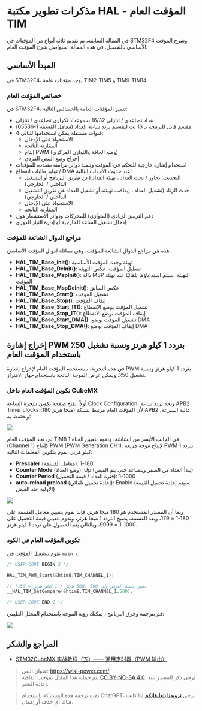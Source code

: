 # مذكرات تطوير مكتبة HAL - المؤقت العام TIM

في المقالة السابقة، تم تقديم ثلاثة أنواع من المؤقتات في STM32F4 وشرح المؤقت الأساسي بالتفصيل. في هذه المقالة، سنواصل شرح المؤقت العام.

## المبدأ الأساسي

في STM32F4، يوجد مؤقتات عامة TIM2-TIM5 و TIM9-TIM14.

### خصائص المؤقت العام

في STM32F4، تتميز المؤقتات العامة بالخصائص التالية:

- عداد تصاعدي / تنازلي 16/32 بت وعداد تكراري تصاعدي / تنازلي
- مقسم قابل للبرمجة بـ 16 بت لتقسيم تردد ساعة العداد (معامل القسمة 1-65536)
- 4 قنوات مستقلة يمكن استخدامها للتالي:
  - الاستحواذ على الإدخال
  - المقارنة الناتجة
  - إنتاج PWM (وضع الحافة والتوازن المركزي)
  - إخراج وضع النبض الفردي
- استخدام إشارة خارجية للتحكم في المؤقت وتنفيذ دوائر مزامنة متعددة للمؤقتات
- توليد طلبات انقطاع / DMA عند حدوث الأحداث التالية:
  - التحديث: تجاوز / تحت العداد ، تهيئة العداد (عن طريق البرنامج أو التشغيل الداخلي / الخارجي)
  - حدث الزناد (تشغيل العداد ، إيقافه ، تهيئته أو تشغيل العداد عن طريق التشغيل الداخلي / الخارجي)
  - الاستحواذ على الإدخال
  - المقارنة الناتجة
- دعم الترميز الزيادي (المتوازي) للمحركات ودوائر الاستشعار هول
- إدخال تشغيل الساعة الخارجية أو إدارة التيار الدوري

### مراجع الدوال الشائعة للمؤقت

هذه هي مراجع الدوال الشائعة للمؤقت، وهي مماثلة لدوال المؤقت الأساسي.

- **HAL_TIM_Base_Init()**: تهيئة وحدة المؤقت الأساسية
- **HAL_TIM_Base_DeInit()**: تعطيل المؤقت، عكس التهيئة
- **HAL_TIM_Base_MspInit()**: دالة MSP التهيئة، سيتم استدعاؤها تلقائيًا عند تهيئة المؤقت
- **HAL_TIM_Base_MspDeInit()**: عكس السابق
- **HAL_TIM_Base_Start()**: تشغيل المؤقت
- **HAL_TIM_Base_Stop()**: إيقاف المؤقت
- **HAL_TIM_Base_Start_IT()**: تشغيل المؤقت بوضع الانقطاع
- **HAL_TIM_Base_Stop_IT()**: إيقاف المؤقت بوضع الانقطاع
- **HAL_TIM_Base_Start_DMA()**: تشغيل المؤقت بوضع DMA
- **HAL_TIM_Base_Stop_DMA()**: إيقاف المؤقت بوضع DMA

## إخراج إشارة PWM بتردد 1 كيلو هرتز ونسبة تشغيل 50٪ باستخدام المؤقت العام

في هذه التجربة، سنستخدم المؤقت العام لإخراج إشارة PWM بتردد 1 كيلو هرتز ونسبة تشغيل 50٪، ويمكن عرض الموجة الناتجة باستخدام جهاز الاهتزاز.

### تكوين المؤقت العام داخل CubeMX

أولاً، نفتح صفحة تكوين شجرة الساعة Clock Configuration، ونجد تردد ساعة APB2 Timer clocks (180 ميجا هرتز) لأن المؤقت العام مرتبط بشبكة APB2 عالية السرعة، ونحتفظ به:

![](https://wiki-media-1253965369.cos.ap-guangzhou.myqcloud.com/img/20210627133951.png)

ثم، نجد المؤقت العام TIM8 في الجانب الأيسر من الشاشة، ونقوم بتعيين القناة 1 (Channel 1) كإنتاج PWM (PWM Generation CH1). لإنتاج موجة مربعة PWM بتردد 1 كيلو هرتز، نقوم بتكوين المعلمات التالية:

- **Prescaler** (معامل القسمة): 180-1
- **Counter Mode** (وضع العداد): Up (يبدأ العداد من الصفر ويتصاعد حتى يتم الفيض)
- **Counter Period** (فترة العداد / قيمة التحميل): 1000-1
- **auto-reload preload** (إعادة تحميل تلقائي): Enable (سيتم إعادة تحميل القيمة الأولية عند الفيض)

![](https://wiki-media-1253965369.cos.ap-guangzhou.myqcloud.com/img/20210627153422.png)

وبما أن المصدر المستخدم هو 180 ميجا هرتز، فإننا نقوم بتعيين معامل القسمة على 180-1 = 179، وبعد القسمة، يصبح التردد 1 ميجا هرتز، ونقوم بتعيين قيمة التحميل على 1000-1 = 9999، وبالتالي يتم الحصول على تردد 1 كيلو هرتز.

### تكوين المؤقت العام في الكود

نقوم بتشغيل المؤقت في `main.c`:

```c title="main.c"
/* USER CODE BEGIN 2 */

HAL_TIM_PWM_Start(&htim8,TIM_CHANNEL_1);

// تعيين نسبة العرض إلى 500 (500 هرتز / 1 كيلو هرتز = 50٪)
__HAL_TIM_SetCompare(&htim8,TIM_CHANNEL_1,500);

/* USER CODE END 2 */
```

قم بترجمة وحرق البرنامج ، يمكنك رؤية الموجة باستخدام المحلل الطيفي:

![](https://wiki-media-1253965369.cos.ap-guangzhou.myqcloud.com/img/20210627154737.jpg)

## المراجع والشكر

- [STM32CubeMX 实战教程（五）—— 通用定时器（PWM 输出）](https://blog.csdn.net/weixin_43892323/article/details/104776035)

> عنوان النص: <https://wiki-power.com/>  
> يتم حماية هذا المقال بموجب اتفاقية [CC BY-NC-SA 4.0](https://creativecommons.org/licenses/by/4.0/deed.zh)، يُرجى ذكر المصدر عند إعادة النشر.

> تمت ترجمة هذه المشاركة باستخدام ChatGPT، يرجى [**تزويدنا بتعليقاتكم**](https://github.com/linyuxuanlin/Wiki_MkDocs/issues/new) إذا كانت هناك أي حذف أو إهمال.
